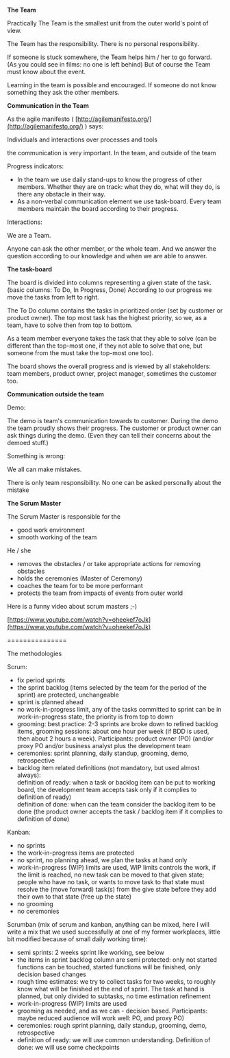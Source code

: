 
**The Team**

Practically The Team is the smallest unit from the outer world's point of view.

The Team has the responsibility. There is no personal responsibility.

If someone is stuck somewhere, the Team helps him / her to go forward. (As you could see in films: no one is left behind) But of course the Team must know about the event.

Learning in the team is possible and encouraged. If someone do not know something they ask the other members.

**Communication in the Team**

As the agile manifesto ( [http://agilemanifesto.org/](http://agilemanifesto.org/) ) says:

Individuals and interactions over processes and tools

the communication is very important. In the team, and outside of the team

Progress indicators:

-   In the team we use daily stand-ups to know the progress of other members. Whether they are on track: what they do, what will they do, is there any obstacle in their way.
-   As a non-verbal communication element we use task-board. Every team members maintain the board according to their progress.

Interactions:

We are a Team.

Anyone can ask the other member, or the whole team. And we answer the question according to our knowledge and when we are able to answer.

**The task-board**

The board is divided into columns representing a given state of the task. (basic columns: To Do, In Progress, Done) According to our progress we move the tasks from left to right.

The To Do column contains the tasks in prioritized order (set by customer or product owner). The top most task has the highest priority, so we, as a team, have to solve then from top to bottom.

As a team member everyone takes the task that they able to solve (can be different than the top-most one, if they not able to solve that one, but someone from the must take the top-most one too).

The board shows the overall progress and is viewed by all stakeholders: team members, product owner, project manager, sometimes the customer too.

**Communication outside the team**

Demo:

The demo is team's communication towards to customer. During the demo the team proudly shows their progress. The customer or product owner can ask things during the demo. (Even they can tell their concerns about the demoed stuff.)

Something is wrong:

We all can make mistakes.

There is only team responsibility. No one can be asked personally about the mistake

**The Scrum Master**

The Scrum Master is responsible for the

-   good work environment
-   smooth working of the team

He / she

-   removes the obstacles / or take appropriate actions for removing obstacles
-   holds the ceremonies (Master of Ceremony)
-   coaches the team for to be more performant
-   protects the team from impacts of events from outer world

Here is a funny video about scrum masters ;-)

[https://www.youtube.com/watch?v=oheekef7oJk](https://www.youtube.com/watch?v=oheekef7oJk)

===============

The methodologies

Scrum:

-   fix period sprints
-   the sprint backlog (items selected by the team for the period of the sprint) are protected, unchangeable
-   sprint is planned ahead
-   no work-in-progress limit, any of the tasks committed to sprint can be in work-in-progress state, the priority is from top to down
-   grooming: best practice: 2-3 sprints are broke down to refined backlog items, grooming sessions: about one hour per week (if BDD is used, then about 2 hours a week). Participants: product owner (PO) (and/or proxy PO and/or business analyst plus the development team
-   ceremonies: sprint planning, daily standup, grooming, demo, retrospective
-   backlog item related definitions (not mandatory, but used almost always):  
    definition of ready: when a task or backlog item can be put to working board, the development team accepts task only if it complies to definition of ready)  
    definition of done: when can the team consider the backlog item to be done (the product owner accepts the task / backlog item if it complies to definition of done)

Kanban:

-   no sprints
-   the work-in-progress items are protected
-   no sprint, no planning ahead, we plan the tasks at hand only
-   work-in-progress (WIP) limits are used, WIP limits controls the work, if the limit is reached, no new task can be moved to that given state; people who have no task, or wants to move task to that state must resolve the (move forward) task(s) from the give state before they add their own to that state (free up the state)
-   no grooming
-   no ceremonies

Scrumban (mix of scrum and kanban, anything can be mixed, here I will write a mix that we used successfully at one of my former workplaces, little bit modified because of small daily working time):

-   semi sprints: 2 weeks sprint like working, see below
-   the items in sprint backlog column are semi protected: only not started functions can be touched, started functions will be finished, only decision based changes
-   rough time estimates: we try to collect tasks for two weeks, to roughly know what will be finished et the end of sprint. The task at hand is planned, but only divided to subtasks, no time estimation refinement
-   work-in-progress (WIP) limits are used
-   grooming as needed, and as we can - decision based. Participants: maybe reduced audience will work well: PO, and proxy PO)
-   ceremonies: rough sprint planning, daily standup, grooming, demo, retrospective
-   definition of ready: we will use common understanding. Definition of done: we will use some checkpoints
